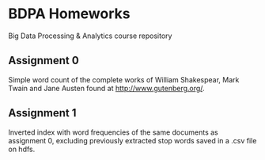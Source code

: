 # BDPA Homeworks
Big Data Processing &amp; Analytics course repository

## Assignment 0
Simple word count of the complete works of William Shakespear, Mark Twain and Jane Austen found at http://www.gutenberg.org/.

## Assignment 1
Inverted index with word frequencies of the same documents as assignment 0, excluding previously extracted stop words saved in a .csv file on hdfs. 
